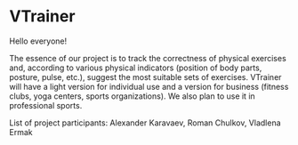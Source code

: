 # VTrainer

Hello everyone!

The essence of our project is to track the correctness of physical exercises 
and, according to various physical indicators (position of body parts, posture, pulse, etc.),
suggest the most suitable sets of exercises.
VTrainer will have a light version for individual use 
and a version for business (fitness clubs, yoga centers, sports organizations). 
We also plan to use it in professional sports.

List of project participants:
Alexander Karavaev,
Roman Chulkov,
Vladlena Ermak

